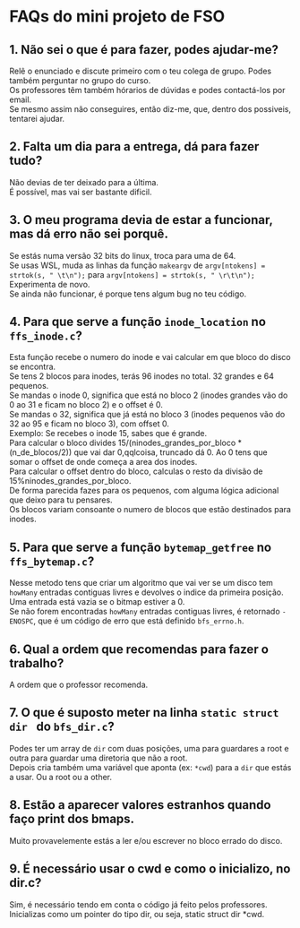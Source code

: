 # FAQs do mini projeto de FSO



## 1. Não sei o que é para fazer, podes ajudar-me?
Relê o enunciado e discute primeiro com o teu colega de grupo. Podes também perguntar no grupo do curso.<br>
Os professores têm também hórarios de dúvidas e podes contactá-los por email.<br>
Se mesmo assim não conseguires, então diz-me, que, dentro dos possiveis, tentarei ajudar.

## 2. Falta um dia para a entrega, dá para fazer tudo?
Não devias de ter deixado para a última.<br>
É possível, mas vai ser bastante dificil.

## 3. O meu programa devia de estar a funcionar, mas dá erro não sei porquê.
Se estás numa versão 32 bits do linux, troca para uma de 64.<br>
Se usas WSL, muda as linhas da função `makeargv` de `argv[ntokens] = strtok(s, " \t\n");` para `argv[ntokens] = strtok(s, " \r\t\n");`<br>
Experimenta de novo.<br>
Se ainda não funcionar, é porque tens algum bug no teu código.

## 4. Para que serve a função `inode_location` no `ffs_inode.c`?
Esta função recebe o numero do inode e vai calcular em que bloco do disco se encontra.<br>
Se tens 2 blocos para inodes, terás 96 inodes no total. 32 grandes e 64 pequenos.<br>
Se mandas o inode 0, significa que está no bloco 2 (inodes grandes vão do 0 ao 31 e ficam no bloco 2) e o offset é 0.<br>
Se mandas o 32, significa que já está no bloco 3 (inodes pequenos vão do 32 ao 95 e ficam no bloco 3), com offset 0.<br>
Exemplo:
Se recebes o inode 15, sabes que é grande. <br>
Para calcular o bloco divides 15/(ninodes_grandes_por_bloco * (n_de_blocos/2)) que vai dar 0,qqlcoisa, truncado dá 0. Ao 0 tens que somar o offset de onde começa a area dos inodes. <br>
Para calcular o offset dentro do bloco, calculas o resto da divisão de 15%ninodes_grandes_por_bloco.<br>
De forma parecida fazes para os pequenos, com alguma lógica adicional que deixo para tu pensares.<br>
Os blocos variam consoante o numero de blocos que estão destinados para inodes.

## 5. Para que serve a função `bytemap_getfree` no `ffs_bytemap.c`?
Nesse metodo tens que criar um algoritmo que vai ver se um disco tem `howMany` entradas contiguas livres e devolves o indice da primeira posição.<br>
Uma entrada está vazia se o bitmap estiver a 0.<br>
Se não forem encontradas `howMany` entradas contiguas livres, é retornado `-ENOSPC`, que é um código de erro que está definido `bfs_errno.h`.

## 6. Qual a ordem que recomendas para fazer o trabalho?
A ordem que o professor recomenda.

## 7. O que é suposto meter na linha `static struct dir ` do `bfs_dir.c`?
Podes ter um array de `dir` com duas posições, uma para guardares a root e outra para guardar uma diretoria que não a root.<br>
Depois cria também uma variável que aponta (ex: `*cwd`) para a `dir` que estás a usar. Ou a root ou a other.

## 8. Estão a aparecer valores estranhos quando faço print dos bmaps.
Muito provavelemente estás a ler e/ou escrever no bloco errado do disco.

## 9. É necessário usar o cwd e como o inicializo, no dir.c?
Sim, é necessário tendo em conta o código já feito pelos professores. Inicializas como um pointer do tipo dir, ou seja, static struct dir *cwd.
